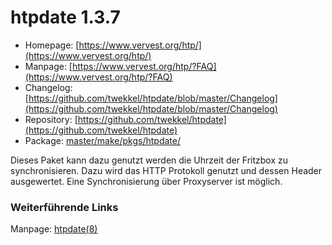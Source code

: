 # htpdate 1.3.7
 - Homepage: [https://www.vervest.org/htp/](https://www.vervest.org/htp/)
 - Manpage: [https://www.vervest.org/htp/?FAQ](https://www.vervest.org/htp/?FAQ)
 - Changelog: [https://github.com/twekkel/htpdate/blob/master/Changelog](https://github.com/twekkel/htpdate/blob/master/Changelog)
 - Repository: [https://github.com/twekkel/htpdate](https://github.com/twekkel/htpdate)
 - Package: [master/make/pkgs/htpdate/](https://github.com/Freetz-NG/freetz-ng/tree/master/make/pkgs/htpdate/)

Dieses Paket kann dazu genutzt werden die Uhrzeit der Fritzbox zu
synchronisieren. Dazu wird das HTTP Protokoll genutzt und dessen Header
ausgewertet. Eine Synchronisierung über Proxyserver ist möglich.

### Weiterführende Links

Manpage:
[htpdate(8)](http://linux.die.net/man/8/htpdate)
